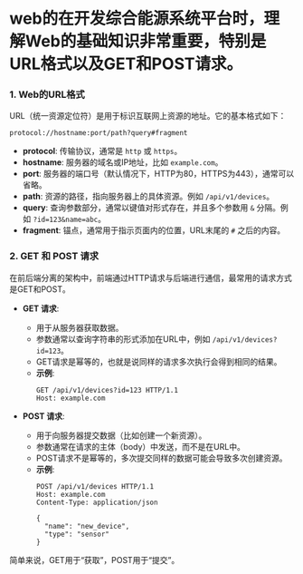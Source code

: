 # web的在开发综合能源系统平台时，理解Web的基础知识非常重要，特别是URL格式以及GET和POST请求。

### 1. **Web的URL格式**
URL（统一资源定位符）是用于标识互联网上资源的地址。它的基本格式如下：

```
protocol://hostname:port/path?query#fragment
```

- **protocol**: 传输协议，通常是 `http` 或 `https`。
- **hostname**: 服务器的域名或IP地址，比如 `example.com`。
- **port**: 服务器的端口号（默认情况下，HTTP为80，HTTPS为443），通常可以省略。
- **path**: 资源的路径，指向服务器上的具体资源。例如 `/api/v1/devices`。
- **query**: 查询参数部分，通常以键值对形式存在，并且多个参数用 `&` 分隔。例如 `?id=123&name=abc`。
- **fragment**: 锚点，通常用于指示页面内的位置，URL末尾的 `#` 之后的内容。

### 2. **GET 和 POST 请求**
在前后端分离的架构中，前端通过HTTP请求与后端进行通信，最常用的请求方式是GET和POST。

- **GET 请求**:
  - 用于从服务器获取数据。
  - 参数通常以查询字符串的形式添加在URL中，例如 `/api/v1/devices?id=123`。
  - GET请求是幂等的，也就是说同样的请求多次执行会得到相同的结果。
  - **示例**:
    ```http
    GET /api/v1/devices?id=123 HTTP/1.1
    Host: example.com
    ```

- **POST 请求**:
  - 用于向服务器提交数据（比如创建一个新资源）。
  - 参数通常在请求的主体（body）中发送，而不是在URL中。
  - POST请求不是幂等的，多次提交同样的数据可能会导致多次创建资源。
  - **示例**:
    ```http
    POST /api/v1/devices HTTP/1.1
    Host: example.com
    Content-Type: application/json

    {
      "name": "new_device",
      "type": "sensor"
    }
    ```

简单来说，GET用于“获取”，POST用于“提交”。